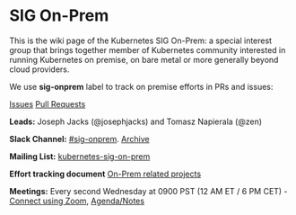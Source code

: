 # SIG On-Prem

This is the wiki page of the Kubernetes SIG On-Prem: a special interest group 
that brings together member of Kubernetes community interested in running 
Kubernetes on premise, on bare metal or more generally beyond cloud 
providers.

We use **sig-onprem** label to track on premise efforts in PRs and issues:

[Issues](https://github.com/kubernetes/kubernetes/issues?utf8=%E2%9C%93&q=is%3Aopen%20label%3Asig%2Fonprem%20is%3Aissue%20)
[Pull Requests](https://github.com/kubernetes/kubernetes/pulls?q=is%3Aopen%20is%3Apr%20label%3Asig%2Fonprem)

**Leads:** Joseph Jacks (@josephjacks) and Tomasz Napierala (@zen)

**Slack Channel:** [#sig-onprem](https://kubernetes.slack.com/messages/sig-onprem/).  [Archive](http://kubernetes.slackarchive.io/sig-onprem/)

**Mailing List:** [kubernetes-sig-on-prem](https://groups.google.com/forum/#!forum/kubernetes-sig-on-prem)

**Effort tracking document** [On-Prem related projects](https://docs.google.com/spreadsheets/d/1Ca9ZpGXM4PfycYv0Foi7Y4vmN4KVXrGYcJipbH8_xLY/edit#gid=0)

**Meetings:** Every second Wednesday at 0900 PST (12 AM ET / 6 PM CET) - [Connect using Zoom](https://zoom.us/my/k8s.sig.onprem), [Agenda/Notes](https://docs.google.com/document/d/1AHF1a8ni7iMOpUgDMcPKrLQCML5EMZUAwP4rro3P6sk/edit#)
